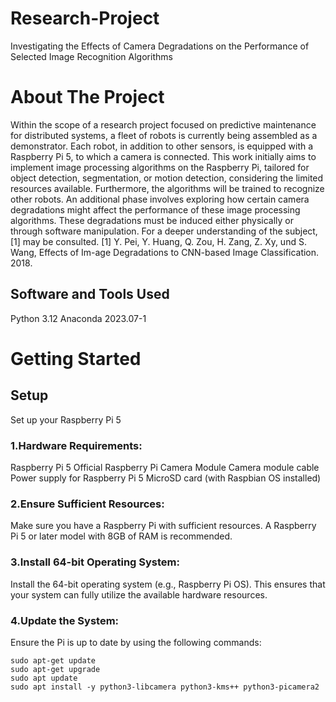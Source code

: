 # Research-Project
Investigating the Effects of Camera Degradations on the Performance of Selected Image Recognition Algorithms
# About The Project
Within the scope of a research project focused on predictive maintenance for distributed systems, a fleet of robots is currently being assembled as a demonstrator. Each robot, in addition to other sensors, is equipped with a Raspberry Pi 5, to which a camera is connected. This work initially aims to implement image processing algorithms on the Raspberry Pi, tailored for object detection, segmentation, or motion detection, considering the limited resources available. Furthermore, the algorithms will be trained to recognize other robots. An additional phase involves exploring how certain camera degradations might affect the performance of these image processing algorithms. These degradations must be induced either physically or through software manipulation. For a deeper understanding of the subject, [1] may be consulted. [1] Y. Pei, Y. Huang, Q. Zou, H. Zang, Z. Xy, und S. Wang, Effects of Im-age Degradations to CNN-based Image Classification. 2018.

## Software and Tools Used
Python 3.12
Anaconda 2023.07-1

# Getting Started
## Setup
Set up your Raspberry Pi 5
### 1.Hardware Requirements:
Raspberry Pi 5
Official Raspberry Pi Camera Module
Camera module cable
Power supply for Raspberry Pi 5
MicroSD card (with Raspbian OS installed) 
### 2.Ensure Sufficient Resources:
Make sure you have a Raspberry Pi with sufficient resources. A Raspberry Pi 5 or later model with 8GB of RAM is recommended.
### 3.Install 64-bit Operating System:
Install the 64-bit operating system (e.g., Raspberry Pi OS). This ensures that your system can fully utilize the available hardware resources.
### 4.Update the System:
Ensure the Pi is up to date by using the following commands:
```
sudo apt-get update
sudo apt-get upgrade
sudo apt update
sudo apt install -y python3-libcamera python3-kms++ python3-picamera2
```
